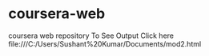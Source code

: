 # coursera-web
coursera web repository
To See Output
Click here file:///C:/Users/Sushant%20Kumar/Documents/mod2.html
 
